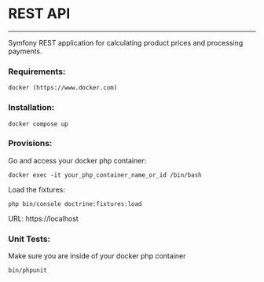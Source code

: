 #  REST API
***
Symfony REST application for calculating product prices and processing payments.

### Requirements:
```
docker (https://www.docker.com)
```
### Installation:
```
docker compose up
```

### Provisions:
Go and access your docker php container:
```
docker exec -it your_php_container_name_or_id /bin/bash
```

Load the fixtures:
```
php bin/console doctrine:fixtures:load
```

URL: https://localhost

### Unit Tests:
Make sure you are inside of your docker php container
```
bin/phpunit
```
